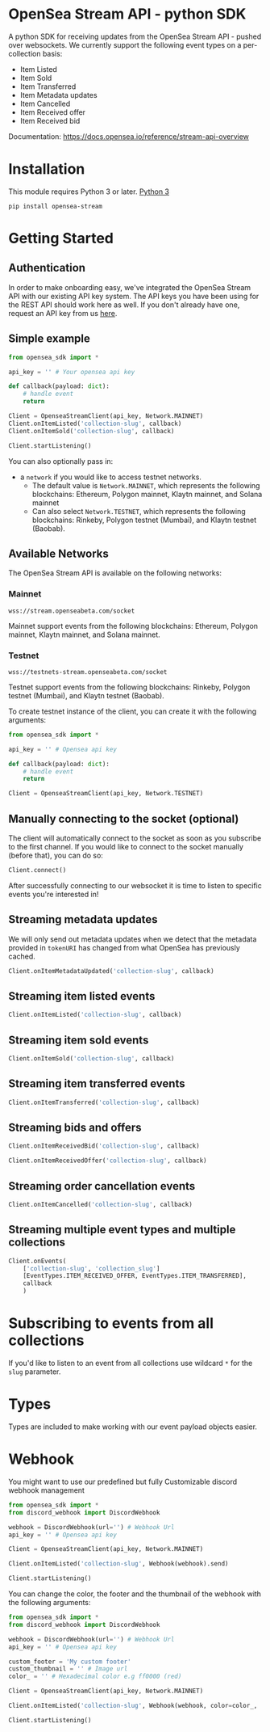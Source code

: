 # OpenSea Stream API - python SDK

A python SDK for receiving updates from the OpenSea Stream API - pushed over websockets. We currently support the following event types on a per-collection basis:

- Item Listed
- Item Sold
- Item Transferred
- Item Metadata updates
- Item Cancelled
- Item Received offer
- Item Received bid


Documentation: https://docs.opensea.io/reference/stream-api-overview

# Installation
This module requires Python 3 or later. 
[Python 3](https://www.python.org/downloads/)

```
pip install opensea-stream
```

# Getting Started

## Authentication

In order to make onboarding easy, we've integrated the OpenSea Stream API with our existing API key system. The API keys you have been using for the REST API should work here as well. If you don't already have one, request an API key from us [here](https://docs.opensea.io/reference/request-an-api-key).

## Simple example

```python
from opensea_sdk import *

api_key = '' # Your opensea api key

def callback(payload: dict):
    # handle event
    return

Client = OpenseaStreamClient(api_key, Network.MAINNET)
Client.onItemListed('collection-slug', callback)
Client.onItemSold('collection-slug', callback)

Client.startListening()
```

You can also optionally pass in:

- a `network` if you would like to access testnet networks.
    - The default value is `Network.MAINNET`, which represents the following blockchains: Ethereum, Polygon mainnet, Klaytn mainnet, and Solana mainnet
    - Can also select `Network.TESTNET`, which represents the following blockchains: Rinkeby, Polygon testnet (Mumbai), and Klaytn testnet (Baobab).


## Available Networks

The OpenSea Stream API is available on the following networks:

### Mainnet

`wss://stream.openseabeta.com/socket`

Mainnet support events from the following blockchains: Ethereum, Polygon mainnet, Klaytn mainnet, and Solana mainnet.

### Testnet

`wss://testnets-stream.openseabeta.com/socket`

Testnet support events from the following blockchains: Rinkeby, Polygon testnet (Mumbai), and Klaytn testnet (Baobab).

To create testnet instance of the client, you can create it with the following arguments:

```python
from opensea_sdk import *

api_key = '' # Opensea api key

def callback(payload: dict):
    # handle event
    return

Client = OpenseaStreamClient(api_key, Network.TESTNET)

```

## Manually connecting to the socket (optional)

The client will automatically connect to the socket as soon as you subscribe to the first channel.
If you would like to connect to the socket manually (before that), you can do so:

```python
Client.connect()
```

After successfully connecting to our websocket it is time to listen to specific events you're interested in!

## Streaming metadata updates

We will only send out metadata updates when we detect that the metadata provided in `tokenURI` has changed from what OpenSea has previously cached.

```python
Client.onItemMetadataUpdated('collection-slug', callback)
```

## Streaming item listed events

```python
Client.onItemListed('collection-slug', callback)
```

## Streaming item sold events

```python
Client.onItemSold('collection-slug', callback)
```

## Streaming item transferred events

```python
Client.onItemTransferred('collection-slug', callback)
```

## Streaming bids and offers

```python
Client.onItemReceivedBid('collection-slug', callback)

Client.onItemReceivedOffer('collection-slug', callback)
```

## Streaming order cancellation events

```python
Client.onItemCancelled('collection-slug', callback)
```

## Streaming multiple event types and multiple collections

```python
Client.onEvents(
    ['collection-slug', 'collection_slug']
    [EventTypes.ITEM_RECEIVED_OFFER, EventTypes.ITEM_TRANSFERRED],
    callback
    )
```


# Subscribing to events from all collections

If you'd like to listen to an event from all collections use wildcard `*` for the `slug` parameter.

# Types

Types are included to make working with our event payload objects easier.

# Webhook

You might want to use our predefined but fully Customizable discord webhook management 

```python
from opensea_sdk import *
from discord_webhook import DiscordWebhook

webhook = DiscordWebhook(url='') # Webhook Url
api_key = '' # Opensea api key

Client = OpenseaStreamClient(api_key, Network.MAINNET)

Client.onItemListed('collection-slug', Webhook(webhook).send)

Client.startListening()

```

You can change the color, the footer and the thumbnail of the webhook with the following arguments: 

```python
from opensea_sdk import *
from discord_webhook import DiscordWebhook

webhook = DiscordWebhook(url='') # Webhook Url
api_key = '' # Opensea api key

custom_footer = 'My custom footer'
custom_thumbnail = '' # Image url
color_ = '' # Hexadecimal color e.g ff0000 (red)

Client = OpenseaStreamClient(api_key, Network.MAINNET)

Client.onItemListed('collection-slug', Webhook(webhook, color=color_,     thumbnail=custom_thumbnail, footer=custom_footer).send)

Client.startListening()
```
